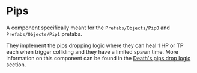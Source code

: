 # Pips
A component specifically meant for the `Prefabs/Objects/Pip0` and `Prefabs/Objects/Pip1` prefabs.

They implement the pips dropping logic where they can heal 1 HP or TP each when trigger colliding and they have a limited spawn time. More information on this component can be found in the [Death's pips drop logic](../../Entities/EntityControl/Notable%20methods/Death.md#pip-drop-logic) section.
